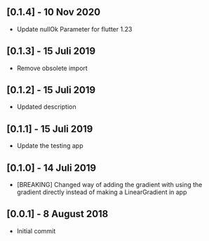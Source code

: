 ## [0.1.4] - 10 Nov 2020

 - Update nullOk Parameter for flutter 1.23

## [0.1.3] - 15 Juli 2019

 - Remove obsolete import

## [0.1.2] - 15 Juli 2019

 - Updated description

## [0.1.1] - 15 Juli 2019

 - Update the testing app

## [0.1.0] - 14 Juli 2019

 - [BREAKING] Changed way of adding the gradient with using the gradient directly instead of making a LinearGradient in app

## [0.0.1] - 8 August 2018

 - Initial commit
